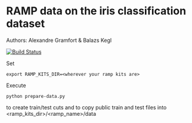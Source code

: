 # RAMP data on the iris classification dataset

Authors: Alexandre Gramfort & Balazs Kegl

[![Build Status](https://travis-ci.org/ramp-data/iris.svg?branch=master)](https://travis-ci.org/ramp-data/iris)

Set

```
export RAMP_KITS_DIR=<wherever your ramp kits are>
```

Execute

```
python prepare-data.py
```

to create train/test cuts and to copy public train and test files into
<ramp_kits_dir>/<ramp_name>/data